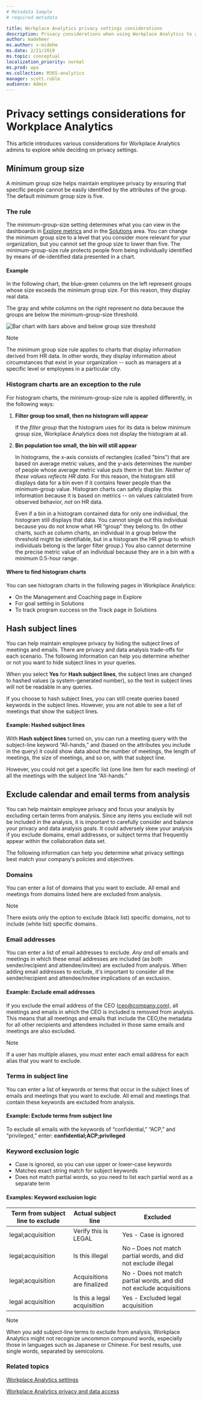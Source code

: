 ```yaml
---
# Metadata Sample
# required metadata

title: Workplace Analytics privacy settings considerations
description: Privacy considerations when using Workplace Analytics to analyze your organization's data
author: madehmer
ms.author: v-midehm
ms.date: 2/21/2019
ms.topic: conceptual
localization_priority: normal 
ms.prod: wpa
ms.collection: M365-analytics
manager: scott.ruble
audience: Admin
---
```

# Privacy settings considerations for Workplace Analytics

This article introduces various considerations for Workplace Analytics admins to explore while deciding on privacy settings.

## Minimum group size

A minimum group size helps maintain employee privacy by ensuring that specific people cannot be easily identified by the attributes of the group. The default minimum group size is five.

### The rule

The minimum-group-size setting determines what you can view in the dashboards in [Explore metrics](../Use/Explore-Metrics-Week-in-the-Life.md) and in the [Solutions](../Tutorials/Solutions-intro.md) area. You can change the minimum group size to a level that you consider more relevant for your organization, but you cannot set the group size to lower than five. The minimum-group-size rule protects people from being individually identified by means of de-identified data presented in a chart.

#### Example

In the following chart, the blue-green columns on the left represent groups whose size exceeds the minimum group size. For this reason, they display real data.

The gray and white columns on the right represent no data because the groups are below the minimum-group-size threshold.

<img src="../Images/WpA/group-size-bars.png" alt="Bar chart with bars above and below group size threshold">

> [!Note]
> The minimum group size rule applies to charts that display information derived from HR data. In other words, they display information about circumstances that exist in your organization -- such as managers at a specific level or employees in a particular city.  

### Histogram charts are an exception to the rule

For histogram charts, the minimum-group-size rule is applied differently, in the following ways:

1. **Filter group too small, then no histogram will appear**

   If the _filter group_ that the histogram uses for its data is below minimum group size, Workplace Analytics does not display the histogram at all.

2. **Bin population too small, the bin will still appear**

   In histograms, the x-axis consists of rectangles (called "bins") that are based on average metric values, and the y-axis determines the number of people whose average metric value puts them in that bin. _Neither of these values reflects HR data._ For this reason, the histogram still displays data for a bin even if it contains fewer people than the minimum-group value. Histogram charts can safely display this information because it is based on metrics -- on values calculated from observed behavior, _not_ on HR data.

   Even if a bin in a histogram contained data for only one individual, the histogram still displays that data. You cannot single out this individual because you do not know what HR “group” they belong to. (In other charts, such as column charts, an individual in a group below the threshold might be identifiable, but in a histogram the HR group to which individuals belong is the larger filter group.) You also cannot determine the precise metric value of an individual because they are in a bin with a minimum 0.5-hour range.

#### Where to find histogram charts

You can see histogram charts in the following pages in Workplace Analytics:

* On the Management and Coaching page in Explore
* For goal setting in Solutions
* To track program success on the Track page in Solutions

## Hash subject lines

You can help maintain employee privacy by hiding the subject lines of meetings and emails. There are privacy and data analysis trade-offs for each scenario. The following information can help you determine whether or not you want to hide subject lines in your queries.  

When you select **Yes** for **Hash subject lines**, the subject lines are changed to hashed values (a system-generated number), so the text in subject lines will not be readable in any queries.

If you choose to hash subject lines, you can still create queries based keywords in the subject lines. However, you are not able to see a list of meetings that show the subject lines.

#### Example: Hashed subject lines

With **Hash subject lines** turned on, you can run a meeting query with the subject-line keyword “All-hands,” and (based on the attributes you include in the query) it could show data about the number of meetings, the length of meetings, the size of meetings, and so on, with that subject line. 

However, you could not get a specific list (one line item for each meeting) of all the meetings with the subject line “All-hands.”

## Exclude calendar and email terms from analysis

You can help maintain employee privacy and focus your analysis by excluding certain terms from analysis. Since any items you exclude will not be included in the analysis, it is important to carefully consider and balance your privacy and data analysis goals. It could adversely skew your analysis if you exclude domains, email addresses, or subject terms that frequently appear within the collaboration data set.

The following information can help you determine what privacy settings best match your company’s policies and objectives.

### Domains

You can enter a list of domains that you want to exclude. All email and meetings from domains listed here are excluded from analysis.

> [!Note]
> There exists only the option to exclude (black list) specific domains, not to include (white list) specific domains.

### Email addresses

You can enter a list of email addresses to exclude. _Any and all_ emails and meetings in which these email addresses are included (as both sender/recipient and attendee/invitee) are excluded from analysis. When adding email addresses to exclude, it's important to consider all the sender/recipient and attendee/invitee implications of an exclusion.

#### Example: Exclude email addresses

If you exclude the email address of the CEO (ceo@company.com), all meetings and emails in which the CEO is included is removed from analysis. This means that all meetings and emails that include the CEO,the metadata for all other recipients and attendees included in those same emails and meetings are also excluded.

> [!Note]
> If a user has multiple aliases, you must enter each email address for each alias that you want to exclude.

### Terms in subject line

You can enter a list of keywords or terms that occur in the subject lines of emails and meetings that you want to exclude. All email and meetings that contain these keywords are excluded from analysis.

#### Example: Exclude terms from subject line

To exclude all emails with the keywords of “confidential,” “ACP,” and “privileged,” enter: **confidential;ACP;privileged**

### Keyword exclusion logic

* Case is ignored, so you can use upper or lower-case keywords
* Matches exact string match for subject keywords
* Does not match partial words, so you need to list each partial word as a separate term

#### Examples: Keyword exclusion logic

Term from subject line to exclude | Actual subject line | Excluded
---------|----------|---------
 legal;acquisition | Verify this is LEGAL | Yes - Case is ignored
 legal;acquisition | Is this illegal | No – Does not match partial words, and did not exclude illegal
 legal;acquisition | Acquisitions are finalized | No - Does not match partial words, and did not exclude acquisitions
 legal acquisition |Is this a legal acquisition | Yes  - Excluded legal acquisition

 > [!Note]
 > When you add subject-line terms to exclude from analysis, Workplace Analytics might not recognize uncommon compound words, especially those in languages such as Japanese or Chinese. For best results, use single words, separated by semicolons.

### Related topics

[Workplace Analytics settings ](../Use/Settings.md)

[Workplace Analytics privacy and data access](../Privacy/Privacy-And-Data-Access.md)
